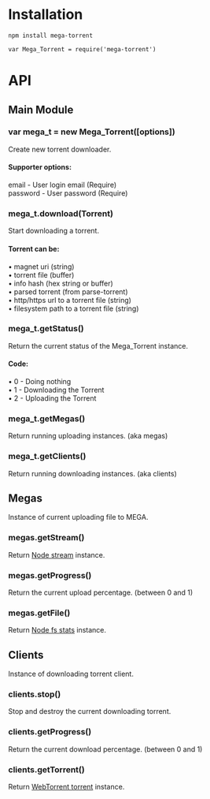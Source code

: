 # Installation
  `npm install mega-torrent`

  `var Mega_Torrent = require('mega-torrent')`  

# API
## Main Module
### var mega_t = new Mega_Torrent([options])
  Create new torrent downloader.

#### Supporter options:
  email - User login email (Require)<br>  password - User password (Require)

### mega_t.download(Torrent)
  Start downloading a torrent.

#### Torrent can be:
  • magnet uri (string)<br>  • torrent file (buffer)<br>  • info hash (hex string or buffer)<br>  • parsed torrent (from parse-torrent)<br>  • http/https url to a torrent file (string)<br>  • filesystem path to a torrent file (string)    

### mega_t.getStatus()
  Return the current status of the Mega_Torrent instance.

#### Code:
  • 0 - Doing nothing<br>  • 1 - Downloading the Torrent<br>  • 2 - Uploading the Torrent

### mega_t.getMegas()
  Return running uploading instances. (aka megas)

### mega_t.getClients()
  Return running downloading instances. (aka clients)

## Megas
  Instance of current uploading file to MEGA.

### megas.getStream()
  Return [Node stream](https://nodejs.org/api/stream.html#stream_class_stream_readable) instance.

### megas.getProgress()
  Return the current upload percentage. (between 0 and 1)

### megas.getFile()
  Return [Node fs stats](https://nodejs.org/api/fs.html#fs_class_fs_stats) instance.

## Clients
  Instance of downloading torrent client.

### clients.stop()
  Stop and destroy the current downloading torrent.

### clients.getProgress()
  Return the current download percentage. (between 0 and 1)

### clients.getTorrent()
  Return [WebTorrent torrent](https://webtorrent.io/docs#torrent) instance.
